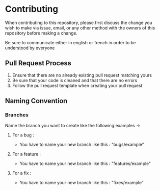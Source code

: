# Contributing

When contributing to this repository, please first discuss the change you wish to make via issue,
email, or any other method with the owners of this repository before making a change.

Be sure to communicate either in english or french in order to be understood by everyone

## Pull Request Process

1. Ensure that there are no already existing pull request matching yours
2. Be sure that your code is cleaned and that there are no errors
3. Follow the pull request template when creating your pull request

## Naming Convention

### Branches

Name the branch you want to create like the following examples ->

1. For a bug :
   - You have to name your new branch like this : "bugs/example"

2. For a feature :
   - You have to name your new branch like this : "features/example"

3. For a fix :
   - You have to name your new branch like this : "fixes/example"
